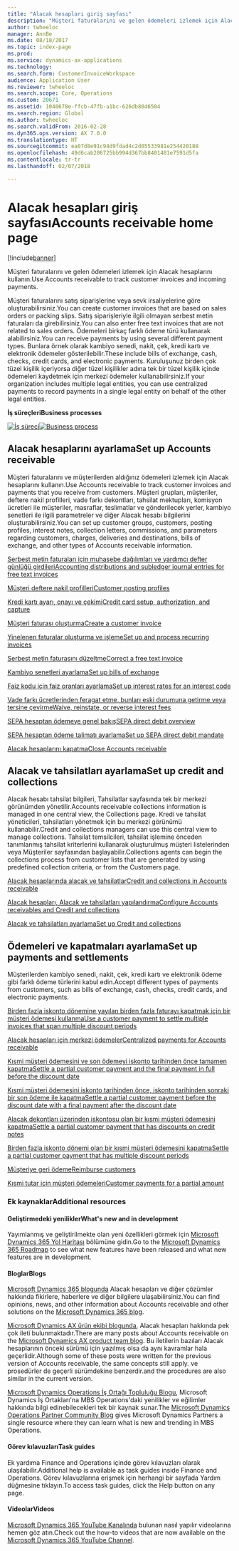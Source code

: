 ```yaml
---
title: "Alacak hesapları giriş sayfası"
description: "Müşteri faturalarını ve gelen ödemeleri izlemek için Alacak hesaplarını kullanın."
author: twheeloc
manager: AnnBe
ms.date: 08/18/2017
ms.topic: index-page
ms.prod: 
ms.service: dynamics-ax-applications
ms.technology: 
ms.search.form: CustomerInvoiceWorkspace
audience: Application User
ms.reviewer: twheeloc
ms.search.scope: Core, Operations
ms.custom: 20671
ms.assetid: 1040678e-ffcb-47fb-a1bc-626db8046504
ms.search.region: Global
ms.author: twheeloc
ms.search.validFrom: 2016-02-28
ms.dyn365.ops.version: AX 7.0.0
ms.translationtype: HT
ms.sourcegitcommit: ea07d8e91c94d9fdad4c2d05533981e254420188
ms.openlocfilehash: 49d6cab206725bb994d367bb8401481e7591d5fa
ms.contentlocale: tr-tr
ms.lasthandoff: 02/07/2018

---
```


# <a name="accounts-receivable-home-page"></a><span data-ttu-id="97682-103">Alacak hesapları giriş sayfası</span><span class="sxs-lookup"><span data-stu-id="97682-103">Accounts receivable home page</span></span>

[!include[banner](../includes/banner.md)]


<span data-ttu-id="97682-104">Müşteri faturalarını ve gelen ödemeleri izlemek için Alacak hesaplarını kullanın.</span><span class="sxs-lookup"><span data-stu-id="97682-104">Use Accounts receivable to track customer invoices and incoming payments.</span></span> 

<span data-ttu-id="97682-105">Müşteri faturalarını satış siparişlerine veya sevk irsaliyelerine göre oluşturabilirsiniz.</span><span class="sxs-lookup"><span data-stu-id="97682-105">You can create customer invoices that are based on sales orders or packing slips.</span></span> <span data-ttu-id="97682-106">Satış siparişleriyle ilgili olmayan serbest metin faturaları da girebilirsiniz.</span><span class="sxs-lookup"><span data-stu-id="97682-106">You can also enter free text invoices that are not related to sales orders.</span></span> <span data-ttu-id="97682-107">Ödemeleri birkaç farklı ödeme türü kullanarak alabilirsiniz.</span><span class="sxs-lookup"><span data-stu-id="97682-107">You can receive payments by using several different payment types.</span></span> <span data-ttu-id="97682-108">Bunlara örnek olarak kambiyo senedi, nakit, çek, kredi kartı ve elektronik ödemeler gösterilebilir.</span><span class="sxs-lookup"><span data-stu-id="97682-108">These include bills of exchange, cash, checks, credit cards, and electronic payments.</span></span> <span data-ttu-id="97682-109">Kuruluşunuz birden çok tüzel kişilik içeriyorsa diğer tüzel kişilikler adına tek bir tüzel kişilik içinde ödemeleri kaydetmek için merkezi ödemeler kullanabilirsiniz.</span><span class="sxs-lookup"><span data-stu-id="97682-109">If your organization includes multiple legal entities, you can use centralized payments to record payments in a single legal entity on behalf of the other legal entities.</span></span>


<span data-ttu-id="97682-110">**İş süreçleri**</span><span class="sxs-lookup"><span data-stu-id="97682-110">**Business processes**</span></span>

<span data-ttu-id="97682-111">[![İş süreci](./media/AR-process.PNG)](./media/AR-process.PNG)</span><span class="sxs-lookup"><span data-stu-id="97682-111">[![Business process](./media/AR-process.PNG)](./media/AR-process.PNG)</span></span>

## <a name="set-up-accounts-receivable"></a><span data-ttu-id="97682-112">Alacak hesaplarını ayarlama</span><span class="sxs-lookup"><span data-stu-id="97682-112">Set up Accounts receivable</span></span>

<span data-ttu-id="97682-113">Müşteri faturalarını ve müşterilerden aldığınız ödemeleri izlemek için Alacak hesaplarını kullanın.</span><span class="sxs-lookup"><span data-stu-id="97682-113">Use Accounts receivable to track customer invoices and payments that you receive from customers.</span></span> <span data-ttu-id="97682-114">Müşteri grupları, müşteriler, deftere nakil profilleri, vade farkı dekontları, tahsilat mektupları, komisyon ücretleri ile müşteriler, masraflar, teslimatlar ve gönderilecek yerler, kambiyo senetleri ile ilgili parametreler ve diğer Alacak hesabı bilgilerini oluşturabilirsiniz.</span><span class="sxs-lookup"><span data-stu-id="97682-114">You can set up customer groups, customers, posting profiles, interest notes, collection letters, commissions, and parameters regarding customers, charges, deliveries and destinations, bills of exchange, and other types of Accounts receivable information.</span></span> 

[<span data-ttu-id="97682-115">Serbest metin faturaları için muhasebe dağılımları ve yardımcı defter günlüğü girdileri</span><span class="sxs-lookup"><span data-stu-id="97682-115">Accounting distributions and subledger journal entries for free text invoices</span></span>](accounting-distributions-subledger-journal-entries-free-text-invoices.md)

[<span data-ttu-id="97682-116">Müşteri deftere nakil profilleri</span><span class="sxs-lookup"><span data-stu-id="97682-116">Customer posting profiles</span></span>](customer-posting-profiles.md)

[<span data-ttu-id="97682-117">Kredi kartı ayarı, onayı ve çekimi</span><span class="sxs-lookup"><span data-stu-id="97682-117">Credit card setup, authorization, and capture</span></span>](credit-card-authorizations.md)

[<span data-ttu-id="97682-118">Müşteri faturası oluşturma</span><span class="sxs-lookup"><span data-stu-id="97682-118">Create a customer invoice</span></span>](configure-customer-invoices.md)

[<span data-ttu-id="97682-119">Yinelenen faturalar oluşturma ve işleme</span><span class="sxs-lookup"><span data-stu-id="97682-119">Set up and process recurring invoices</span></span>](set-up-process-recurring-invoices.md)

[<span data-ttu-id="97682-120">Serbest metin faturasını düzeltme</span><span class="sxs-lookup"><span data-stu-id="97682-120">Correct a free text invoice</span></span>](correct-free-text-invoice.md)

[<span data-ttu-id="97682-121">Kambiyo senetleri ayarlama</span><span class="sxs-lookup"><span data-stu-id="97682-121">Set up bills of exchange</span></span>](set-up-bills-exchange.md)

[<span data-ttu-id="97682-122">Faiz kodu için faiz oranları ayarlama</span><span class="sxs-lookup"><span data-stu-id="97682-122">Set up interest rates for an interest code</span></span>](set-up-interest-rates-interest-code.md)

[<span data-ttu-id="97682-123">Vade farkı ücretlerinden feragat etme, bunları eski durumuna getirme veya tersine çevirme</span><span class="sxs-lookup"><span data-stu-id="97682-123">Waive, reinstate, or reverse interest fees</span></span>](waive-reinstate-reverse-interest-fees.md)

[<span data-ttu-id="97682-124">SEPA hesaptan ödemeye genel bakış</span><span class="sxs-lookup"><span data-stu-id="97682-124">SEPA direct debit overview</span></span>](sepa-direct-debit-overview.md)

[<span data-ttu-id="97682-125">SEPA hesaptan ödeme talimatı ayarlama</span><span class="sxs-lookup"><span data-stu-id="97682-125">Set up SEPA direct debit mandate</span></span>](sepa-direct-debit-mandate.md)

[<span data-ttu-id="97682-126">Alacak hesaplarını kapatma</span><span class="sxs-lookup"><span data-stu-id="97682-126">Close Accounts receivable</span></span>](close-accounts-receivable.md)

## <a name="set-up-credit-and-collections"></a><span data-ttu-id="97682-127">Alacak ve tahsilatları ayarlama</span><span class="sxs-lookup"><span data-stu-id="97682-127">Set up credit and collections</span></span>

<span data-ttu-id="97682-128">Alacak hesabı tahsilat bilgileri, Tahsilatlar sayfasında tek bir merkezi görünümden yönetilir.</span><span class="sxs-lookup"><span data-stu-id="97682-128">Accounts receivable collections information is managed in one central view, the Collections page.</span></span> <span data-ttu-id="97682-129">Kredi ve tahsilat yöneticileri, tahsilatları yönetmek için bu merkezi görünümü kullanabilir.</span><span class="sxs-lookup"><span data-stu-id="97682-129">Credit and collections managers can use this central view to manage collections.</span></span> <span data-ttu-id="97682-130">Tahsilat temsilcileri, tahsilat işlemine önceden tanımlanmış tahsilat kriterlerini kullanarak oluşturulmuş müşteri listelerinden veya Müşteriler sayfasından başlayabilir.</span><span class="sxs-lookup"><span data-stu-id="97682-130">Collections agents can begin the collections process from customer lists that are generated by using predefined collection criteria, or from the Customers page.</span></span>

[<span data-ttu-id="97682-131">Alacak hesaplarında alacak ve tahsilatlar</span><span class="sxs-lookup"><span data-stu-id="97682-131">Credit and collections in Accounts receivable</span></span>](collections-credit-accounts-receivable.md)

[<span data-ttu-id="97682-132">Alacak hesapları, Alacak ve tahsilatları yapılandırma</span><span class="sxs-lookup"><span data-stu-id="97682-132">Configure Accounts receivables and Credit and collections</span></span>](accounts-receivables-set-up-overview.md)

[<span data-ttu-id="97682-133">Alacak ve tahsilatları ayarlama</span><span class="sxs-lookup"><span data-stu-id="97682-133">Set up Credit and collections</span></span>](set-up-collections.md)

## <a name="set-up-payments-and-settlements"></a><span data-ttu-id="97682-134">Ödemeleri ve kapatmaları ayarlama</span><span class="sxs-lookup"><span data-stu-id="97682-134">Set up payments and settlements</span></span>

<span data-ttu-id="97682-135">Müşterilerden kambiyo senedi, nakit, çek, kredi kartı ve elektronik ödeme gibi farklı ödeme türlerini kabul edin.</span><span class="sxs-lookup"><span data-stu-id="97682-135">Accept different types of payments from customers, such as bills of exchange, cash, checks, credit cards, and electronic payments.</span></span> 

[<span data-ttu-id="97682-136">Birden fazla iskonto dönemine yayılan birden fazla faturayı kapatmak için bir müşteri ödemesi kullanma</span><span class="sxs-lookup"><span data-stu-id="97682-136">Use a customer payment to settle multiple invoices that span multiple discount periods</span></span>](customer-payment-settle-multiple-invoices-multiple-discount-periods.md)

[<span data-ttu-id="97682-137">Alacak hesapları için merkezi ödemeler</span><span class="sxs-lookup"><span data-stu-id="97682-137">Centralized payments for Accounts receivable</span></span>](centralized-payments-accounts-receivable.md)

[<span data-ttu-id="97682-138">Kısmi müşteri ödemesini ve son ödemeyi iskonto tarihinden önce tamamen kapatma</span><span class="sxs-lookup"><span data-stu-id="97682-138">Settle a partial customer payment and the final payment in full before the discount date</span></span>](../accounts-payable/settle-partial-customer-payment-or-final-payment-before-discount.md)

[<span data-ttu-id="97682-139">Kısmi müşteri ödemesini iskonto tarihinden önce, iskonto tarihinden sonraki bir son ödeme ile kapatma</span><span class="sxs-lookup"><span data-stu-id="97682-139">Settle a partial customer payment before the discount date with a final payment after the discount date</span></span>](settle-partial-customer-payment-before-discount-or-final-payment-after.md)

[<span data-ttu-id="97682-140">Alacak dekontları üzerinden iskontosu olan bir kısmi müşteri ödemesini kapatma</span><span class="sxs-lookup"><span data-stu-id="97682-140">Settle a partial customer payment that has discounts on credit notes</span></span>](settle-partial-customer-payment-discounts-credit-notes.md)

[<span data-ttu-id="97682-141">Birden fazla iskonto dönemi olan bir kısmi müşteri ödemesini kapatma</span><span class="sxs-lookup"><span data-stu-id="97682-141">Settle a partial customer payment that has multiple discount periods</span></span>](settle-partial-customer-payment-multiple-discount-periods.md)

[<span data-ttu-id="97682-142">Müşteriye geri ödeme</span><span class="sxs-lookup"><span data-stu-id="97682-142">Reimburse customers</span></span>](reimburse-customers.md)

[<span data-ttu-id="97682-143">Kısmi tutar için müşteri ödemeleri</span><span class="sxs-lookup"><span data-stu-id="97682-143">Customer payments for a partial amount</span></span>](customer-payments-partial-amount.md)

### <a name="additional-resources"></a><span data-ttu-id="97682-144">Ek kaynaklar</span><span class="sxs-lookup"><span data-stu-id="97682-144">Additional resources</span></span>

#### <a name="whats-new-and-in-development"></a><span data-ttu-id="97682-145">Geliştirmedeki yenilikler</span><span class="sxs-lookup"><span data-stu-id="97682-145">What's new and in development</span></span>

<span data-ttu-id="97682-146">Yayımlanmış ve geliştirilmekte olan yeni özellikleri görmek için [Microsoft Dynamics 365 Yol Haritası](https://roadmap.dynamics.com/) bölümüne gidin.</span><span class="sxs-lookup"><span data-stu-id="97682-146">Go to the [Microsoft Dynamics 365 Roadmap](https://roadmap.dynamics.com/) to see what new features have been released and what new features are in development.</span></span> 

#### <a name="blogs"></a><span data-ttu-id="97682-147">Bloglar</span><span class="sxs-lookup"><span data-stu-id="97682-147">Blogs</span></span>

<span data-ttu-id="97682-148">[Microsoft Dynamics 365 blogunda](https://community.dynamics.com/b/msftdynamicsblog?c=Enterprise) Alacak hesapları ve diğer çözümler hakkında fikirlere, haberlere ve diğer bilgilere ulaşabilirsiniz.</span><span class="sxs-lookup"><span data-stu-id="97682-148">You can find opinions, news, and other information about Accounts receivable and other solutions on the [Microsoft Dynamics 365 blog](https://community.dynamics.com/b/msftdynamicsblog?c=Enterprise).</span></span>

<span data-ttu-id="97682-149">[Microsoft Dynamics AX ürün ekibi blogunda](https://blogs.msdn.microsoft.com/dax/), Alacak hesapları hakkında pek çok ileti bulunmaktadır.</span><span class="sxs-lookup"><span data-stu-id="97682-149">There are many posts about Accounts receivable on the [Microsoft Dynamics AX product team blog](https://blogs.msdn.microsoft.com/dax/).</span></span> <span data-ttu-id="97682-150">Bu iletilerin bazıları Alacak hesaplarının önceki sürümü için yazılmış olsa da aynı kavramlar hala geçerlidir.</span><span class="sxs-lookup"><span data-stu-id="97682-150">Although some of these posts were written for the previous version of Accounts receivable, the same concepts still apply.</span></span> <span data-ttu-id="97682-151">ve prosedürler de geçerli sürümdekine benzerdir.</span><span class="sxs-lookup"><span data-stu-id="97682-151">and the procedures are also similar in the current version.</span></span>

<span data-ttu-id="97682-152">[Microsoft Dynamics Operations İş Ortağı Topluluğu Blogu](https://community.dynamics.com/partner/b/operationspartnercommunityblog), Microsoft Dynamics İş Ortakları'na MBS Operations'daki yenilikler ve eğilimler hakkında bilgi edinebilecekleri tek bir kaynak sunar.</span><span class="sxs-lookup"><span data-stu-id="97682-152">The [Microsoft Dynamics Operations Partner Community Blog](https://community.dynamics.com/partner/b/operationspartnercommunityblog) gives Microsoft Dynamics Partners a single resource where they can learn what is new and trending in MBS Operations.</span></span>

#### <a name="task-guides"></a><span data-ttu-id="97682-153">Görev kılavuzları</span><span class="sxs-lookup"><span data-stu-id="97682-153">Task guides</span></span>
<span data-ttu-id="97682-154">Ek yardıma Finance and Operations içinde görev kılavuzları olarak ulaşılabilir.</span><span class="sxs-lookup"><span data-stu-id="97682-154">Additional help is available as task guides inside Finance and Operations.</span></span> <span data-ttu-id="97682-155">Görev kılavuzlarına erişmek için herhangi bir sayfada Yardım düğmesine tıklayın.</span><span class="sxs-lookup"><span data-stu-id="97682-155">To access task guides, click the Help button on any page.</span></span>

#### <a name="videos"></a><span data-ttu-id="97682-156">Videolar</span><span class="sxs-lookup"><span data-stu-id="97682-156">Videos</span></span>

<span data-ttu-id="97682-157">[Microsoft Dynamics 365 YouTube Kanalında](https://www.youtube.com/channel/UCJGCg4rB3QSs8y_1FquelBQ) bulunan nasıl yapılır videolarına hemen göz atın.</span><span class="sxs-lookup"><span data-stu-id="97682-157">Check out the how-to videos that are now available on the [Microsoft Dynamics 365 YouTube Channel](https://www.youtube.com/channel/UCJGCg4rB3QSs8y_1FquelBQ).</span></span>








